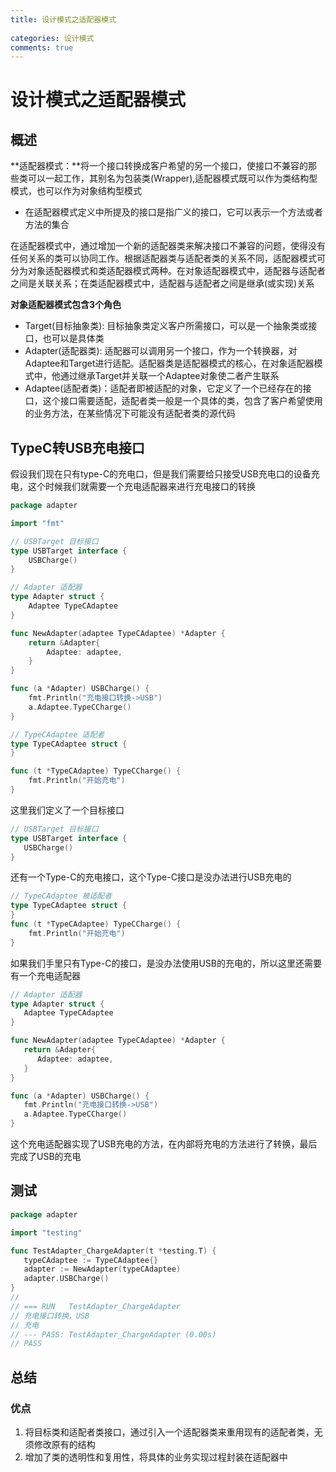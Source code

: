 ```yaml
---
title: 设计模式之适配器模式
    
categories: 设计模式
comments: true
---
```


# 设计模式之适配器模式

## 概述

**适配器模式：**将一个接口转换成客户希望的另一个接口，使接口不兼容的那些类可以一起工作，其别名为包装类(Wrapper),适配器模式既可以作为类结构型模式，也可以作为对象结构型模式

* 在适配器模式定义中所提及的接口是指广义的接口，它可以表示一个方法或者方法的集合

在适配器模式中，通过增加一个新的适配器类来解决接口不兼容的问题，使得没有任何关系的类可以协同工作。根据适配器类与适配者类的关系不同，适配器模式可分为对象适配器模式和类适配器模式两种。在对象适配器模式中，适配器与适配者之间是关联关系；在类适配器模式中，适配器与适配者之间是继承(或实现)关系

**对象适配器模式包含3个角色**

* Target(目标抽象类): 目标抽象类定义客户所需接口，可以是一个抽象类或接口，也可以是具体类
* Adapter(适配器类): 适配器可以调用另一个接口，作为一个转换器，对Adaptee和Target进行适配。适配器类是适配器模式的核心，在对象适配器模式中，他通过继承Target并关联一个Adaptee对象使二者产生联系
* Adaptee(适配者类)：适配者即被适配的对象，它定义了一个已经存在的接口，这个接口需要适配，适配者类一般是一个具体的类，包含了客户希望使用的业务方法，在某些情况下可能没有适配者类的源代码

## TypeC转USB充电接口

假设我们现在只有type-C的充电口，但是我们需要给只接受USB充电口的设备充电，这个时候我们就需要一个充电适配器来进行充电接口的转换

```go
package adapter

import "fmt"

// USBTarget 目标接口
type USBTarget interface {
	USBCharge()
}

// Adapter 适配器
type Adapter struct {
	Adaptee TypeCAdaptee
}

func NewAdapter(adaptee TypeCAdaptee) *Adapter {
	return &Adapter{
		Adaptee: adaptee,
	}
}

func (a *Adapter) USBCharge() {
	fmt.Println("充电接口转换->USB")
	a.Adaptee.TypeCCharge()
}

// TypeCAdaptee 适配者
type TypeCAdaptee struct {
}

func (t *TypeCAdaptee) TypeCCharge() {
	fmt.Println("开始充电")
}

```

这里我们定义了一个目标接口

```go
// USBTarget 目标接口
type USBTarget interface {
   USBCharge()
}
```

还有一个Type-C的充电接口，这个Type-C接口是没办法进行USB充电的

```go
// TypeCAdaptee 被适配者
type TypeCAdaptee struct {
}
func (t *TypeCAdaptee) TypeCCharge() {
	fmt.Println("开始充电")
}
```

如果我们手里只有Type-C的接口，是没办法使用USB的充电的，所以这里还需要有一个充电适配器

```go
// Adapter 适配器
type Adapter struct {
   Adaptee TypeCAdaptee
}

func NewAdapter(adaptee TypeCAdaptee) *Adapter {
   return &Adapter{
      Adaptee: adaptee,
   }
}

func (a *Adapter) USBCharge() {
   fmt.Println("充电接口转换->USB")
   a.Adaptee.TypeCCharge()
}
```

这个充电适配器实现了USB充电的方法，在内部将充电的方法进行了转换，最后完成了USB的充电

## 测试

```go
package adapter

import "testing"

func TestAdapter_ChargeAdapter(t *testing.T) {
   typeCAdaptee := TypeCAdaptee{}
   adapter := NewAdapter(typeCAdaptee)
   adapter.USBCharge()
}
//
// === RUN   TestAdapter_ChargeAdapter
// 充电接口转换，USB
// 充电
// --- PASS: TestAdapter_ChargeAdapter (0.00s)
// PASS
```

## 总结

### 优点

1. 将目标类和适配者类接口，通过引入一个适配器类来重用现有的适配者类，无须修改原有的结构
2. 增加了类的透明性和复用性，将具体的业务实现过程封装在适配器中